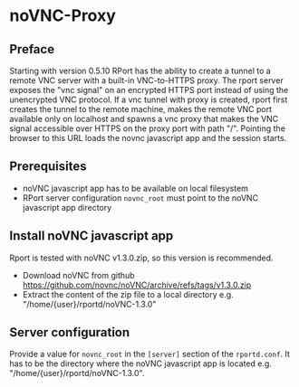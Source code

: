 # noVNC-Proxy 

## Preface
Starting with version 0.5.10 RPort has the ability to create a tunnel to a remote VNC server with a built-in VNC-to-HTTPS proxy. The rport server exposes the "vnc signal" on an encrypted HTTPS port instead of using the unencrypted VNC protocol.
If a vnc tunnel with proxy is created, rport first creates the tunnel to the remote machine, makes the remote VNC port available only on localhost and spawns a vnc proxy that makes the VNC signal accessible over HTTPS on the proxy port with path "/".
Pointing the browser to this URL loads the novnc javascript app and the session starts.

## Prerequisites
* noVNC javascript app has to be available on local filesystem
* RPort server configuration `novnc_root` must point to the noVNC javascript app directory

## Install noVNC javascript app
Rport is tested with noVNC v1.3.0.zip, so this version is recommended.

* Download noVNC from github https://github.com/novnc/noVNC/archive/refs/tags/v1.3.0.zip
* Extract the content of the zip file to a local directory e.g. "/home/{user}/rportd/noVNC-1.3.0"

## Server configuration
Provide a value for `novnc_root` in the `[server]` section of the `rportd.conf`. It has to be the directory where the noVNC javascript app is located e.g. "/home/{user}/rportd/noVNC-1.3.0".

